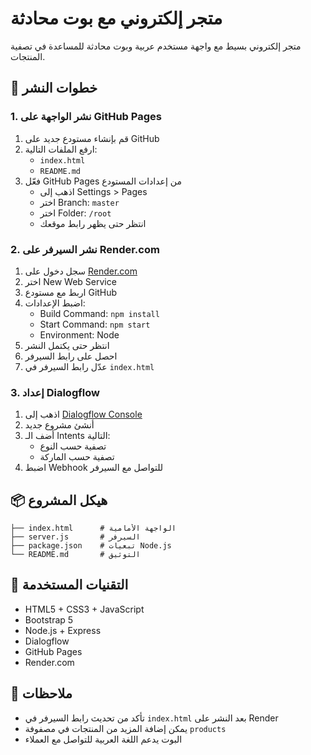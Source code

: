 # متجر إلكتروني مع بوت محادثة

متجر إلكتروني بسيط مع واجهة مستخدم عربية وبوت محادثة للمساعدة في تصفية المنتجات.

## 🚀 خطوات النشر

### 1. نشر الواجهة على GitHub Pages

1. قم بإنشاء مستودع جديد على GitHub
2. ارفع الملفات التالية:
   - `index.html`
   - `README.md`
3. فعّل GitHub Pages من إعدادات المستودع
   - اذهب إلى Settings > Pages
   - اختر Branch: `master`
   - اختر Folder: `/root`
   - انتظر حتى يظهر رابط موقعك

### 2. نشر السيرفر على Render.com

1. سجل دخول على [Render.com](https://render.com)
2. اختر New Web Service
3. اربط مع مستودع GitHub
4. اضبط الإعدادات:
   - Build Command: `npm install`
   - Start Command: `npm start`
   - Environment: Node
5. انتظر حتى يكتمل النشر
6. احصل على رابط السيرفر
7. عدّل رابط السيرفر في `index.html`

### 3. إعداد Dialogflow

1. اذهب إلى [Dialogflow Console](https://dialogflow.cloud.google.com/)
2. أنشئ مشروع جديد
3. أضف الـ Intents التالية:
   - تصفية حسب النوع
   - تصفية حسب الماركة
4. اضبط Webhook للتواصل مع السيرفر

## 📦 هيكل المشروع

```
├── index.html      # الواجهة الأمامية
├── server.js       # السيرفر
├── package.json    # تبعيات Node.js
└── README.md       # التوثيق
```

## 🔧 التقنيات المستخدمة

- HTML5 + CSS3 + JavaScript
- Bootstrap 5
- Node.js + Express
- Dialogflow
- GitHub Pages
- Render.com

## 📝 ملاحظات

- تأكد من تحديث رابط السيرفر في `index.html` بعد النشر على Render
- يمكن إضافة المزيد من المنتجات في مصفوفة `products`
- البوت يدعم اللغة العربية للتواصل مع العملاء 